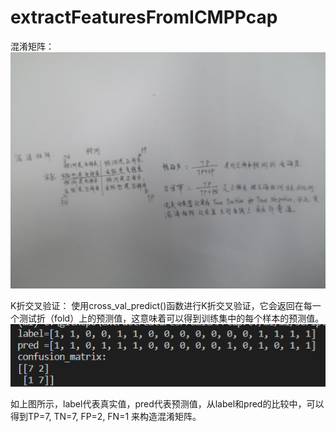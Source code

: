 # extractFeaturesFromICMPPcap
混淆矩阵：
![image](https://github.com/parahaoer/extractFeaturesFromICMPPcap/blob/master/images/%E6%B7%B7%E6%B7%86%E7%9F%A9%E9%98%B5%E7%AC%94%E8%AE%B0.jpg)


K折交叉验证：
 使用cross_val_predict()函数进行K折交叉验证，它会返回在每一个测试折（fold）上的预测值，这意味着可以得到训练集中的每个样本的预测值。
![image](https://github.com/parahaoer/extractFeaturesFromICMPPcap/blob/master/images/confusion_matrix.bmp)

如上图所示，label代表真实值，pred代表预测值，从label和pred的比较中，可以得到TP=7, TN=7, FP=2, FN=1 来构造混淆矩阵。
